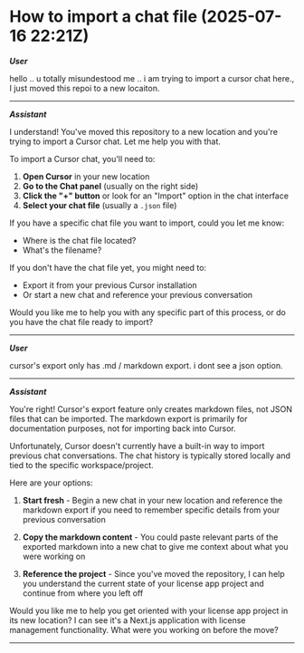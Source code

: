 <!-- Generated by SpecStory -->

# How to import a chat file (2025-07-16 22:21Z)

_**User**_

hello .. u totally misundestood me .. i am trying to import a cursor chat here., I just moved this repoi to a new locaiton.

---

_**Assistant**_

I understand! You've moved this repository to a new location and you're trying to import a Cursor chat. Let me help you with that.

To import a Cursor chat, you'll need to:

1. **Open Cursor** in your new location
2. **Go to the Chat panel** (usually on the right side)
3. **Click the "+" button** or look for an "Import" option in the chat interface
4. **Select your chat file** (usually a `.json` file)

If you have a specific chat file you want to import, could you let me know:
- Where is the chat file located?
- What's the filename?

If you don't have the chat file yet, you might need to:
- Export it from your previous Cursor installation
- Or start a new chat and reference your previous conversation

Would you like me to help you with any specific part of this process, or do you have the chat file ready to import?

---

_**User**_

cursor's export only has .md / markdown export. i dont see a json option. 

---

_**Assistant**_

You're right! Cursor's export feature only creates markdown files, not JSON files that can be imported. The markdown export is primarily for documentation purposes, not for importing back into Cursor.

Unfortunately, Cursor doesn't currently have a built-in way to import previous chat conversations. The chat history is typically stored locally and tied to the specific workspace/project.

Here are your options:

1. **Start fresh** - Begin a new chat in your new location and reference the markdown export if you need to remember specific details from your previous conversation

2. **Copy the markdown content** - You could paste relevant parts of the exported markdown into a new chat to give me context about what you were working on

3. **Reference the project** - Since you've moved the repository, I can help you understand the current state of your license app project and continue from where you left off

Would you like me to help you get oriented with your license app project in its new location? I can see it's a Next.js application with license management functionality. What were you working on before the move?

---


